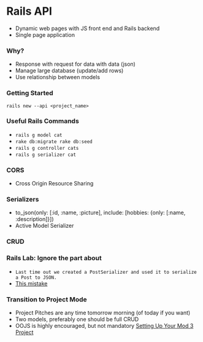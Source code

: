 # Rails API
- Dynamic web pages with JS front end and Rails backend
- Single page application

### Why?
- Response with request for data with data (json)
- Manage large database (update/add rows)
- Use relationship between models

### Getting Started
`rails new --api <project_name>`

### Useful Rails Commands
- `rails g model cat`
- `rake db:migrate rake db:seed`
- `rails g controller cats`
- `rails g serializer cat`

### CORS
- Cross Origin Resource Sharing

### Serializers
- to_json(only: [:id, :name, :picture], include: [hobbies: {only: [:name, :description]}])
- Active Model Serializer

### CRUD

### Rails Lab: Ignore the part about
- `Last time out we created a PostSerializer and used it to serialize a Post to JSON.`
- [This mistake](https://github.com/learn-co-curriculum/using-to-json-ruby)

### Transition to Project Mode
- Project Pitches are any time tomorrow morning (of today if you want)
- Two models, preferably one should be full CRUD
- OOJS is highly encouraged, but not mandatory
[Setting Up Your Mod 3 Project](https://github.com/learn-co-curriculum/mod3-project-week-setup-example)

